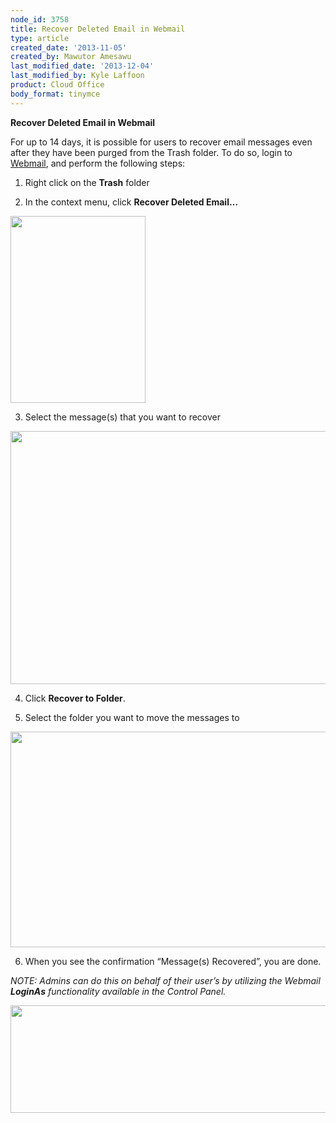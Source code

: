```yaml
---
node_id: 3758
title: Recover Deleted Email in Webmail
type: article
created_date: '2013-11-05'
created_by: Mawutor Amesawu
last_modified_date: '2013-12-04'
last_modified_by: Kyle Laffoon
product: Cloud Office
body_format: tinymce
---
```


**Recover Deleted Email in Webmail**

For up to 14 days, it is possible for users to recover email messages
even after they have been
purged from the Trash folder. To do so, login to
[Webmail](https://apps.rackspace.com "Webmail Login"), and perform the
following steps:

1. Right click on the **Trash** folder

2. In the context menu, click **Recover Deleted Email&mldr;**

<img src="https://8026b2e3760e2433679c-fffceaebb8c6ee053c935e8915a3fbe7.ssl.cf2.rackcdn.com/field/image/RecoverDeleted_1.png" width="216" height="299" />

3. Select the message(s) that you want to recover

<img src="https://8026b2e3760e2433679c-fffceaebb8c6ee053c935e8915a3fbe7.ssl.cf2.rackcdn.com/field/image/RecoverDeleted_2.png" width="638" height="405" />

4. Click **Recover to Folder**.

5. Select the folder you want to move the messages to

<img src="https://8026b2e3760e2433679c-fffceaebb8c6ee053c935e8915a3fbe7.ssl.cf2.rackcdn.com/field/image/RecoverDeleted_3.png" width="631" height="345" />

6. When you see the confirmation &ldquo;Message(s) Recovered&rdquo;, you are done.

*NOTE: Admins can do this on behalf of their user&rsquo;s by utilizing the
Webmail **LoginAs***
*functionality available in the Control Panel.*

<img src="https://8026b2e3760e2433679c-fffceaebb8c6ee053c935e8915a3fbe7.ssl.cf2.rackcdn.com/field/image/recoverdeleted_4.png" width="704" height="172" />

